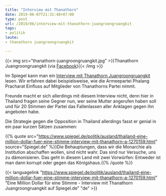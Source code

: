 ```yaml
---
title: "Interview mit Thanathorn"
date: 2019-06-07T21:31:48+07:00
type: post
url: /2019/06/interview-mit-thanathorn-juangroongruangkit
tags: 
- politik
leute:
- thanathorn juangroongruangkit

---
```


{{< img src="thanathorn-juangroongruangkit.jpg" >}}Thanathorn Juangroongruangkit (via [Facebook](https://www.facebook.com/ThanathornOfficial/photos/fpp.382592748811072/573993423004336/?type=3&theater)){{< /img >}}

Im Spiegel kann man ein [Interview mit Thanathorn Juangroongruangkit](https://www.spiegel.de/politik/ausland/thailand-eine-million-dollar-fuer-eine-stimme-interview-mit-thanathorn-a-1270159.html) lesen. Wir erfahren dabei beispielsweise, wie die Armeepartei Phalang Pracharat Einfluss auf Mitglieder von Thanathorns Partei nimmt. 

Freunde macht er sich allerdings mit diesem Interview nicht, denn hier in Thailand fragen seine Gegner nun, wer seine Mutter angerufen haben soll und f&uuml;r 20 Stimmen der Partei das Fallenlassen aller Anklagen gegen ihn angeboten habe. 

Die Strategie gegen die Opposition in Thailand allerdings fasst er genial in ein paar kurzen S&auml;tzen zusammen:

{{% quote src="https://www.spiegel.de/politik/ausland/thailand-eine-million-dollar-fuer-eine-stimme-interview-mit-thanathorn-a-1270159.html" source="Spiegel.de" %}}Die Behauptungen, dass wir die Monarchie als Institution abschaffen wollen, sind nicht wahr. Das sind nur Versuche, uns zu dämonisieren. Das geht in diesem Land mit zwei Vorwürfen: Entweder ist man dann korrupt oder gegen das Königshaus.{{% /quote %}}

{{< languagelink "https://www.spiegel.de/politik/ausland/thailand-eine-million-dollar-fuer-eine-stimme-interview-mit-thanathorn-a-1270159.html" "Eine Million Dollar für eine Stimme - Interview mit Thanathorn Juangroongruangkit auf Spiegel.de" "de" >}}
